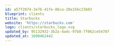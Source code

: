 ```yaml
---
id: a57f2074-3e76-41fe-86ca-20a156c23b03
blueprint: clients
title: Starbucks
website: 'https://starbucks.com'
logo: clients/starbucks_logo.svg
updated_by: 95132932-3b2a-4a4c-97b8-7f062ce5478f
updated_at: 1690462442
---
```

